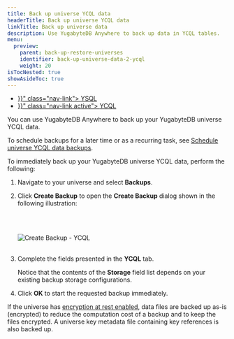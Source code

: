 ```yaml
---
title: Back up universe YCQL data
headerTitle: Back up universe YCQL data
linkTitle: Back up universe data
description: Use YugabyteDB Anywhere to back up data in YCQL tables.
menu:
  preview:
    parent: back-up-restore-universes
    identifier: back-up-universe-data-2-ycql
    weight: 20
isTocNested: true
showAsideToc: true
---
```


<ul class="nav nav-tabs-alt nav-tabs-yb">

  <li >
    <a href="{{< relref "./ysql.md" >}}" class="nav-link">
      <i class="icon-postgres" aria-hidden="true"></i>
      YSQL
    </a>
  </li>

  <li >
    <a href="{{< relref "./ycql.md" >}}" class="nav-link active">
      <i class="icon-cassandra" aria-hidden="true"></i>
      YCQL
    </a>
  </li>

</ul>

You can use YugabyteDB Anywhere to back up your YugabyteDB universe YCQL data.

To schedule backups for a later time or as a recurring task, see [Schedule universe YCQL data backups](../../schedule-data-backups/ycql).

To immediately back up your YugabyteDB universe YCQL data, perform the following:

1. Navigate to your universe and select **Backups**.

1. Click **Create Backup** to open the **Create Backup** dialog shown in the following illustration:

    <br/><br/>

    ![Create Backup - YCQL](/images/yp/create-backup-ycql.png)<br><br>

1. Complete the fields presented in the **YCQL** tab.

    Notice that the contents of the **Storage** field list depends on your existing backup storage configurations.

1. Click **OK** to start the requested backup immediately.

If the universe has [encryption at rest enabled](../../../security/enable-encryption-at-rest), data files are backed up as-is (encrypted) to reduce the computation cost of a backup and to keep the files encrypted. A universe key metadata file containing key references is also backed up.
